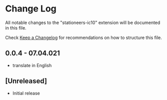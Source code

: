 # Change Log

All notable changes to the "stationeers-ic10" extension will be documented in this file.

Check [Keep a Changelog](http://keepachangelog.com/) for recommendations on how to structure this file.

## 0.0.4 - 07.04.021
 - translate in English

## [Unreleased]

- Initial release